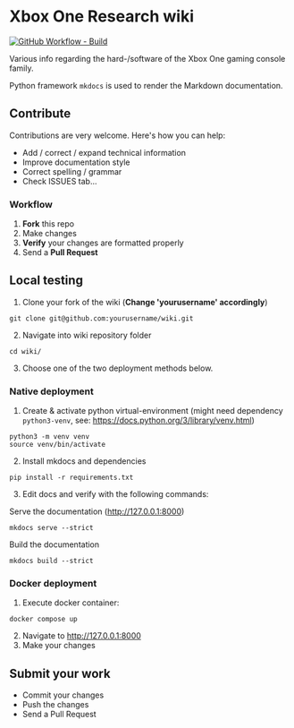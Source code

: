 # Xbox One Research wiki

[![GitHub Workflow - Build](https://img.shields.io/github/actions/workflow/status/xboxoneresearch/wiki/build.yml?branch=master)](https://github.com/xboxoneresearch/wiki/actions?query=workflow%3Abuild)

Various info regarding the hard-/software of the Xbox One gaming console family.

Python framework `mkdocs` is used to render the Markdown documentation.

## Contribute

Contributions are very welcome. Here's how you can help:

- Add / correct / expand technical information
- Improve documentation style
- Correct spelling / grammar
- Check ISSUES tab...

### Workflow

1. __Fork__ this repo
1. Make changes
1. __Verify__ your changes are formatted properly
1. Send a __Pull Request__

## Local testing

1. Clone your fork of the wiki (**Change 'yourusername' accordingly**)

```
git clone git@github.com:yourusername/wiki.git
```

2. Navigate into wiki repository folder

```
cd wiki/
```

3. Choose one of the two deployment methods below.

### Native deployment

1. Create & activate python virtual-environment (might need dependency `python3-venv`, see: <https://docs.python.org/3/library/venv.html>)

```
python3 -m venv venv
source venv/bin/activate
```

2. Install mkdocs and dependencies

```
pip install -r requirements.txt
```

3. Edit docs and verify with the following commands:

Serve the documentation (<http://127.0.0.1:8000>)
```
mkdocs serve --strict
```

Build the documentation
```
mkdocs build --strict
```

### Docker deployment

1. Execute docker container:

```
docker compose up
```

2. Navigate to <http://127.0.0.1:8000>
3. Make your changes

## Submit your work

- Commit your changes
- Push the changes
- Send a Pull Request
